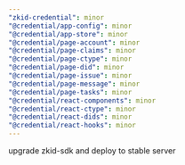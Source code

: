 ```yaml
---
"zkid-credential": minor
"@credential/app-config": minor
"@credential/app-store": minor
"@credential/page-account": minor
"@credential/page-claims": minor
"@credential/page-ctype": minor
"@credential/page-did": minor
"@credential/page-issue": minor
"@credential/page-message": minor
"@credential/page-tasks": minor
"@credential/react-components": minor
"@credential/react-ctype": minor
"@credential/react-dids": minor
"@credential/react-hooks": minor
---
```


upgrade zkid-sdk and deploy to stable server
